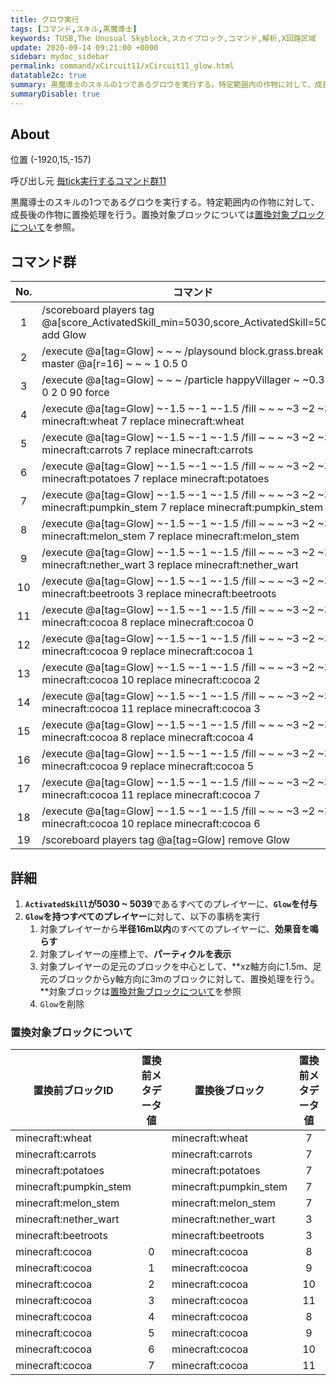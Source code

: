 ```yaml
---
title: グロウ実行
tags: [コマンド,スキル,黒魔導士]
keywords: TUSB,The Unusual Skyblock,スカイブロック,コマンド,解析,X回路区域
update: 2020-09-14 09:21:00 +0000
sidebar: mydoc_sidebar
permalink: command/xCircuit11/xCircuit11_glow.html
datatable2c: true
summary: 黒魔導士のスキルの1つであるグロウを実行する。特定範囲内の作物に対して、成長後の作物に置換処理を行う。置換対象ブロックについては置換対象ブロックについてを参照。
summaryDisable: true
---
```


## About

<span class="tagYellow">位置</span> (-1920,15,-157)

<span class="tagBlack">呼び出し元</span> [毎tick実行するコマンド群11]({{site.baseurl}}/command/xCircuit11/xCircuit11_command.html)

黒魔導士のスキルの1つであるグロウを実行する。特定範囲内の作物に対して、成長後の作物に置換処理を行う。置換対象ブロックについては[置換対象ブロックについて](#置換対象ブロックについて)を参照。

## コマンド群

<div class="datatable2c-begin"></div>

|No.|コマンド|
|:-:|-|
|1|/scoreboard players tag @a[score_ActivatedSkill_min=5030,score_ActivatedSkill=5039] add Glow|
|2|/execute @a[tag=Glow] ~ ~ ~ /playsound block.grass.break master @a[r=16] ~ ~ ~ 1 0.5 0|
|3|/execute @a[tag=Glow] ~ ~ ~ /particle happyVillager ~ ~0.3 ~ 2 0 2 0 90 force|
|4|/execute @a[tag=Glow] ~-1.5 ~-1 ~-1.5 /fill ~ ~ ~ ~3 ~2 ~3 minecraft:wheat 7 replace minecraft:wheat|
|5|/execute @a[tag=Glow] ~-1.5 ~-1 ~-1.5 /fill ~ ~ ~ ~3 ~2 ~3 minecraft:carrots 7 replace minecraft:carrots|
|6|/execute @a[tag=Glow] ~-1.5 ~-1 ~-1.5 /fill ~ ~ ~ ~3 ~2 ~3 minecraft:potatoes 7 replace minecraft:potatoes|
|7|/execute @a[tag=Glow] ~-1.5 ~-1 ~-1.5 /fill ~ ~ ~ ~3 ~2 ~3 minecraft:pumpkin_stem 7 replace minecraft:pumpkin_stem|
|8|/execute @a[tag=Glow] ~-1.5 ~-1 ~-1.5 /fill ~ ~ ~ ~3 ~2 ~3 minecraft:melon_stem 7 replace minecraft:melon_stem|
|9|/execute @a[tag=Glow] ~-1.5 ~-1 ~-1.5 /fill ~ ~ ~ ~3 ~2 ~3 minecraft:nether_wart 3 replace minecraft:nether_wart|
|10|/execute @a[tag=Glow] ~-1.5 ~-1 ~-1.5 /fill ~ ~ ~ ~3 ~2 ~3 minecraft:beetroots 3 replace minecraft:beetroots|
|11|/execute @a[tag=Glow] ~-1.5 ~-1 ~-1.5 /fill ~ ~ ~ ~3 ~2 ~3 minecraft:cocoa 8 replace minecraft:cocoa 0|
|12|/execute @a[tag=Glow] ~-1.5 ~-1 ~-1.5 /fill ~ ~ ~ ~3 ~2 ~3 minecraft:cocoa 9 replace minecraft:cocoa 1|
|13|/execute @a[tag=Glow] ~-1.5 ~-1 ~-1.5 /fill ~ ~ ~ ~3 ~2 ~3 minecraft:cocoa 10 replace minecraft:cocoa 2|
|14|/execute @a[tag=Glow] ~-1.5 ~-1 ~-1.5 /fill ~ ~ ~ ~3 ~2 ~3 minecraft:cocoa 11 replace minecraft:cocoa 3|
|15|/execute @a[tag=Glow] ~-1.5 ~-1 ~-1.5 /fill ~ ~ ~ ~3 ~2 ~3 minecraft:cocoa 8 replace minecraft:cocoa 4|
|16|/execute @a[tag=Glow] ~-1.5 ~-1 ~-1.5 /fill ~ ~ ~ ~3 ~2 ~3 minecraft:cocoa 9 replace minecraft:cocoa 5|
|17|/execute @a[tag=Glow] ~-1.5 ~-1 ~-1.5 /fill ~ ~ ~ ~3 ~2 ~3 minecraft:cocoa 11 replace minecraft:cocoa 7|
|18|/execute @a[tag=Glow] ~-1.5 ~-1 ~-1.5 /fill ~ ~ ~ ~3 ~2 ~3 minecraft:cocoa 10 replace minecraft:cocoa 6|
|19|/scoreboard players tag @a[tag=Glow] remove Glow|

<div class="datatable2c-end"></div>

## 詳細

1. **`ActivatedSkill`が5030 ~ 5039**であるすべてのプレイヤーに、**`Glow`を付与**
2. **`Glow`を持つすべてのプレイヤー**に対して、以下の事柄を実行
   1. 対象プレイヤーから**半径16m以内**のすべてのプレイヤーに、**効果音を鳴らす**
   2. 対象プレイヤーの座標上で、**パーティクルを表示**
   3. 対象プレイヤーの足元のブロックを中心として、**xz軸方向に1.5m、足元のブロックからy軸方向に3mのブロックに対して、置換処理を行う。**対象ブロックは[置換対象ブロックについて](#置換対象ブロックについて)を参照
   4. `Glow`を削除

### 置換対象ブロックについて

|置換前ブロックID|置換前メタデータ値|置換後ブロック|置換前メタデータ値|
|-|:-:|-|:-:|
|minecraft:wheat||minecraft:wheat|7|
|minecraft:carrots||minecraft:carrots|7|
|minecraft:potatoes||minecraft:potatoes|7|
|minecraft:pumpkin_stem||minecraft:pumpkin_stem|7|
|minecraft:melon_stem||minecraft:melon_stem|7|
|minecraft:nether_wart||minecraft:nether_wart|3|
|minecraft:beetroots||minecraft:beetroots|3|
|minecraft:cocoa|0|minecraft:cocoa|8|
|minecraft:cocoa|1|minecraft:cocoa|9|
|minecraft:cocoa|2|minecraft:cocoa|10|
|minecraft:cocoa|3|minecraft:cocoa|11|
|minecraft:cocoa|4|minecraft:cocoa|8|
|minecraft:cocoa|5|minecraft:cocoa|9|
|minecraft:cocoa|6|minecraft:cocoa|10|
|minecraft:cocoa|7|minecraft:cocoa|11|
